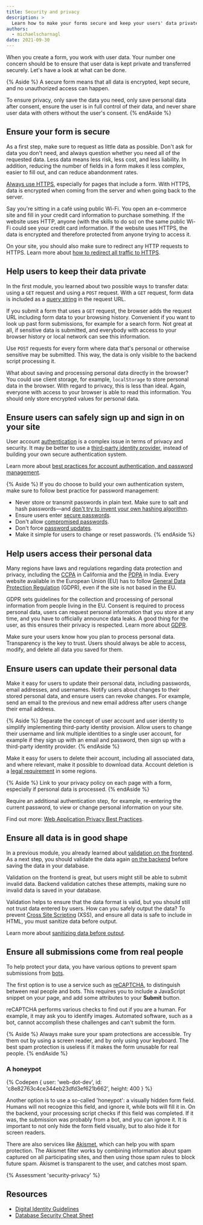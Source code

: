 ```yaml
---
title: Security and privacy
description: >
  Learn how to make your forms secure and keep your users' data private.
authors:
  - michaelscharnagl
date: 2021-09-30
---
```


When you create a form, you work with user data.
Your number one concern should be to ensure that user data is kept private and transferred securely.
Let's have a look at what can be done.

{% Aside %}
A secure form means that all data is encrypted, kept secure, and no unauthorized access can happen.

To ensure privacy, only save the data you need,
only save personal data after consent, ensure the user is in full control of their data,
and never share user data with others without the user's consent.
{% endAside %}

## Ensure your form is secure

As a first step, make sure to request as little data as possible.
Don't ask for data you don't need,
and always question whether you need all of the requested data.
Less data means less risk, less cost, and less liability.
In addition, reducing the number of fields in a form makes it less complex,
easier to fill out, and can reduce abandonment rates.

[Always use HTTPS](/secure/#secure-connections-with-https),
especially for pages that include a form.
With HTTPS, data is encrypted when coming from the server and when going back to the server.

Say you're sitting in a café using public Wi-Fi.
You open an e-commerce site and fill in your credit card information to purchase something.
If the website uses HTTP, anyone (with the skills to do so)
on the same public Wi-Fi could see your credit card information.
If the website uses HTTPS, the data is encrypted and therefore protected from anyone trying to access it.

On your site, you should also make sure to redirect any HTTP requests to HTTPS.
Learn more about
[how to redirect all traffic to HTTPS](https://geekflare.com/http-to-https-redirection/).

## Help users to keep their data private

In the first module, you learned about two possible ways to transfer data:
using a `GET` request and using a `POST` request. With a `GET` request,
form data is included as a
[query string](https://en.wikipedia.org/wiki/Query_string) in the request URL.

If you submit a form that uses a `GET` request,
the browser adds the request URL including form data to your browsing history.
Convenient if you want to look up past form submissions,
for example for a search form. Not great at all,
if sensitive data is submitted,
and everybody with access to your browser history or local network can see this information.

Use `POST` requests for every form where data that's personal or otherwise sensitive may be submitted.
This way, the data is only visible to the backend script processing it.

What about saving and processing personal data directly in the browser?
You could use client storage, for example, `localStorage` to store personal data in the browser.
With regard to privacy, this is less than ideal.
Again, everyone with access to your browser is able to read this information.
You should only store encrypted values for personal data.

## Ensure users can safely sign up and sign in on your site

User account [authentication](https://cheatsheetseries.owasp.org/cheatsheets/Authentication_Cheat_Sheet.html)
is a complex issue in terms of privacy and security.
It may be better to use a
[third-party identity provider](/sign-up-form-best-practices/#federated-login),
instead of building your own secure authentication system.

Learn more about
[best practices for account authentication, and password management](https://cloud.google.com/blog/products/identity-security/account-authentication-and-password-management-best-practices).

{% Aside %}
If you do choose to build your own authentication system, make sure to follow best practice for password management:

- Never store or transmit passwords in plain text.
Make sure to salt and hash passwords—and
[don't try to invent your own hashing algorithm](https://www.schneier.com/blog/archives/2011/04/schneiers_law.html).
- Ensure users enter [secure passwords](https://pages.nist.gov/800-63-3/sp800-63b.html#5-authenticator-and-verifier-requirements).
- Don't allow [compromised passwords](/sign-up-form-best-practices/#no-compromised-passwords).
- Don't force [password updates](/sign-up-form-best-practices/#no-forced-password-updates).
- Make it simple for users to change or reset passwords.
{% endAside %}

## Help users access their personal data

Many regions have laws and regulations regarding data protection and privacy,
including the
[CCPA](https://en.wikipedia.org/wiki/California_Consumer_Privacy_Act) in California and the
[PDPA](https://papers.ssrn.com/sol3/papers.cfm?abstract_id=3244203) in India.
Every website available in the European Union (EU) has to follow
[General Data Protection Regulation](https://en.wikipedia.org/wiki/General_Data_Protection_Regulation) (GDPR),
even if the site is not based in the EU.

GDPR sets guidelines for the collection and processing of personal information from people living in the EU.
Consent is required to process personal data,
users can request personal information that you store at any time,
and you have to officially announce data leaks.
A good thing for the user, as this ensures their privacy is respected. Learn more about
[GDPR](https://www.smashingmagazine.com/2018/02/gdpr-for-web-developers/).

Make sure your users know how you plan to process personal data.
Transparency is the key to trust.
Users should always be able to access, modify,
and delete all data you saved for them.

## Ensure users can update their personal data

Make it easy for users to update their personal data, including passwords,
email addresses, and usernames. Notify users about changes to their stored personal data,
and ensure users can revoke changes.
For example, send an email to the previous and new email address after users change their email address.

{% Aside %}
Separate the concept of user account and user identity to simplify implementing third-party identity provision.
Allow users to change their username and link multiple identities to a single user account,
for example if they sign up with an email and password, then sign up with a third-party identity provider.
{% endAside %}

Make it easy for users to delete their account, including all associated data,
and where relevant, make it possible to download data.
Account deletion is a
[legal requirement](https://ec.europa.eu/info/law/law-topic/data-protection_en) in some regions.

{% Aside %}
Link to your privacy policy on each page with a form,
especially if personal data is processed.
{% endAside %}

Require an additional authentication step,
for example, re-entering the current password,
to view or change personal information on your site.

Find out more:
[Web Application Privacy Best Practices](https://www.w3.org/TR/app-privacy-bp/).

## Ensure all data is in good shape

In a previous module, you already learned about
[validation on the frontend](/learn/forms/validation).
As a next step, you should validate the data again
[on the backend](https://cheatsheetseries.owasp.org/cheatsheets/Input_Validation_Cheat_Sheet.html)
before saving the data in your database.

Validation on the frontend is great,
but users might still be able to submit invalid data.
Backend validation catches these attempts,
making sure no invalid data is saved in your database.

Validation helps to ensure that the data format is valid,
but you should still not trust data entered by users.
How can you safely output the data? To prevent
[Cross Site Scripting](https://cheatsheetseries.owasp.org/cheatsheets/Cross_Site_Scripting_Prevention_Cheat_Sheet.html) (XSS),
and ensure all data is safe to include in HTML, you must sanitize data before output.

Learn more about
[sanitizing data before output](https://benhoyt.com/writings/dont-sanitize-do-escape/).

## Ensure all submissions come from real people

To help protect your data, you have various options to prevent spam submissions from
[bots](https://en.wikipedia.org/wiki/Internet_bot#Malicious_bots).

The first option is to use a service such as
[reCAPTCHA](https://www.google.com/recaptcha/about/),
to distinguish between real people and bots.
This requires you to include a JavaScript snippet on your page,
and add some attributes to your **Submit** button.

reCAPTCHA performs various checks to find out if you are a human.
For example, it may ask you to identify images.
Automated software, such as a bot, cannot accomplish these challenges and can't submit the form.

{% Aside %}
Always make sure your spam protections are accessible.
Try them out by using a screen reader, and by only using your keyboard.
The best spam protection is useless if it makes the form unusable for real people.
{% endAside %}

### A honeypot

{% Codepen {
  user: 'web-dot-dev',
  id: 'c8e82763c4ce344eb23dfd3ef621b662',
  height: 400
} %}

Another option is to use a so-called 'honeypot': a visually hidden form field.
Humans will not recognize this field,
and ignore it, while bots will fill it in.
On the backend, your processing script checks if this field was completed.
If it was, the submission was probably from a bot, and you can ignore it.
It is important to not only hide the form field visually,
but to also hide it for screen readers.

There are also services like
[Akismet](https://akismet.com), which can help you with spam protection.
The Akismet filter works by combining information about spam captured on all participating sites,
and then using those spam rules to block future spam.
Akismet is transparent to the user, and catches most spam.

{% Assessment 'security-privacy' %}

## Resources

- [Digital Identity Guidelines](https://pages.nist.gov/800-63-3/sp800-63b.html)
- [Database Security Cheat Sheet](https://cheatsheetseries.owasp.org/cheatsheets/Database_Security_Cheat_Sheet.html)
